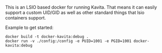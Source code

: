 This is an LSIO based docker for running Kavita. That means it can easily support a custom UID/GID as well as other standard things that lsio containers support. 

Example to get started:

```
docker build -t docker-kavita:debug .
docker run -v ./config:/config -e PUID=1001 -e PGID=1001 docker-kavita:debug
```
